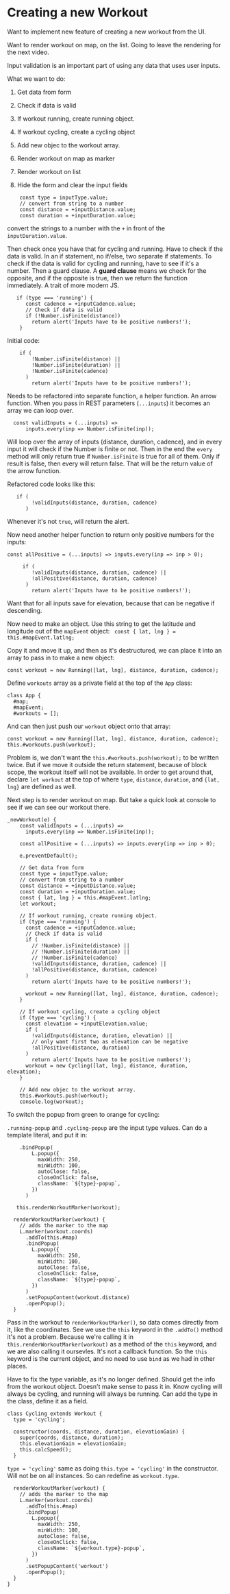 # Creating a new Workout

Want to implement new feature of creating a new workout from the UI.

Want to render workout on map, on the list. Going to leave the rendering for the next video.

Input validation is an important part of using any data that uses user inputs.

What we want to do:

1. Get data from form

2. Check if data is valid

3. If workout running, create running object.

4. If workout cycling, create a cycling object

5. Add new objec to the workout array.

6. Render workout on map as marker

7. Render workout on list

8. Hide the form and clear the input fields

```
    const type = inputType.value;
    // convert from string to a number
    const distance = +inputDistance.value;
    const duration = +inputDuration.value;
```

convert the strings to a number with the `+` in front of the `inputDuration.value`.

Then check once you have that for cycling and running. Have to check if the data is valid. In an if statement, no if/else, two separate if statements. To check if the data is valid for cycling and running, have to see if it's a number. Then a guard clause. A **guard clause** means we check for the opposite, and if the opposite is true, then we return the function immediately. A trait of more modern JS.

```
   if (type === 'running') {
      const cadence = +inputCadence.value;
      // Check if data is valid
      if (!Number.isFinite(distance))
        return alert('Inputs have to be positive numbers!');
    }
```

Initial code:

```
    if (
        !Number.isFinite(distance) ||
        !Number.isFinite(duration) ||
        !Number.isFinite(cadence)
      )
        return alert('Inputs have to be positive numbers!');
```

Needs to be refactored into separate function, a helper function. An arrow function. When you pass in REST parameters (`...inputs`) it becomes an array we can loop over.

```
  const validInputs = (...inputs) =>
      inputs.every(inp => Number.isFinite(inp));
```

Will loop over the array of inputs (distance, duration, cadence), and in every input it will check if the Number is finite or not. Then in the end the `every` method will only return true if `Number.isFinite` is true for all of them. Only if result is false, then every will return false. That will be the return value of the arrow function.

Refactored code looks like this:

```
   if (
        !validInputs(distance, duration, cadence)
      )
```

Whenever it's not `true`, will return the alert.

Now need another helper function to return only positive numbers for the inputs:

```
const allPositive = (...inputs) => inputs.every(inp => inp > 0);

     if (
        !validInputs(distance, duration, cadence) ||
        !allPositive(distance, duration, cadence)
      )
        return alert('Inputs have to be positive numbers!');

```

Want that for all inputs save for elevation, because that can be negative if descending.

Now need to make an object. Use this string to get the latitude and longitude out of the `mapEvent` object: ` const { lat, lng } = this.#mapEvent.latlng;`

Copy it and move it up, and then as it's destructured, we can place it into an array to pass in to make a new object:

```
const workout = new Running([lat, lng], distance, duration, cadence);
```

Define `workouts` array as a private field at the top of the `App` class:

```
class App {
  #map;
  #mapEvent;
  #workouts = [];
```

And can then just push our `workout` object onto that array:

```
const workout = new Running([lat, lng], distance, duration, cadence);
this.#workouts.push(workout);
```

Problem is, we don't want the `this.#workouts.push(workout);` to be written twice. But if we move it outside the return statement, because of block scope, the workout itself will not be available. In order to get around that, declare `let workout` at the top of where `type`, `distance`, `duration`, and `{lat, lng}` are defined as well.

Next step is to render workout on map. But take a quick look at console to see if we can see our workout there.

```
_newWorkout(e) {
    const validInputs = (...inputs) =>
      inputs.every(inp => Number.isFinite(inp));

    const allPositive = (...inputs) => inputs.every(inp => inp > 0);

    e.preventDefault();

    // Get data from form
    const type = inputType.value;
    // convert from string to a number
    const distance = +inputDistance.value;
    const duration = +inputDuration.value;
    const { lat, lng } = this.#mapEvent.latlng;
    let workout;

    // If workout running, create running object.
    if (type === 'running') {
      const cadence = +inputCadence.value;
      // Check if data is valid
      if (
        // !Number.isFinite(distance) ||
        // !Number.isFinite(duration) ||
        // !Number.isFinite(cadence)
        !validInputs(distance, duration, cadence) ||
        !allPositive(distance, duration, cadence)
      )
        return alert('Inputs have to be positive numbers!');

      workout = new Running([lat, lng], distance, duration, cadence);
    }

    // If workout cycling, create a cycling object
    if (type === 'cycling') {
      const elevation = +inputElevation.value;
      if (
        !validInputs(distance, duration, elevation) ||
        // only want first two as elevation can be negative
        !allPositive(distance, duration)
      )
        return alert('Inputs have to be positive numbers!');
      workout = new Cycling([lat, lng], distance, duration, elevation);
    }

    // Add new objec to the workout array.
    this.#workouts.push(workout);
    console.log(workout);
```

To switch the popup from green to orange for cycling:

`.running-popup` and `.cycling-popup` are the input type values. Can do a template literal, and put it in:

```
    .bindPopup(
        L.popup({
          maxWidth: 250,
          minWidth: 100,
          autoClose: false,
          closeOnClick: false,
          className: `${type}-popup`,
        })
      )
```

```
   this.renderWorkoutMarker(workout);

  renderWorkoutMarker(workout) {
    // adds the marker to the map
    L.marker(workout.coords)
      .addTo(this.#map)
      .bindPopup(
        L.popup({
          maxWidth: 250,
          minWidth: 100,
          autoClose: false,
          closeOnClick: false,
          className: `${type}-popup`,
        })
      )
      .setPopupContent(workout.distance)
      .openPopup();
  }
```

Pass in the workout to `renderWorkoutMarker()`, so data comes directly from it, like the coordinates. See we use the `this` keyword in the `.addTo()` method it's not a problem. Because we're calling it in `this.renderWorkoutMarker(workout)` as a method of the `this` keyword, and we are also calling it oursevles. It's not a callback function. So the `this` keyword is the current object, and no need to use `bind` as we had in other places.

Have to fix the type variable, as it's no longer defined. Should get the info from the workout object. Doesn't make sense to pass it in. Know cycling will always be cycling, and running will always be running. Can add the type in the class, define it as a field.

```
class Cycling extends Workout {
  type = 'cycling';

  constructor(coords, distance, duration, elevationGain) {
    super(coords, distance, duration);
    this.elevationGain = elevationGain;
    this.calcSpeed();
  }
```

`type = 'cycling'` same as doing `this.type = 'cycling'` in the constructor. Will not be on all instances. So can redefine as `workout.type`.

```
  renderWorkoutMarker(workout) {
    // adds the marker to the map
    L.marker(workout.coords)
      .addTo(this.#map)
      .bindPopup(
        L.popup({
          maxWidth: 250,
          minWidth: 100,
          autoClose: false,
          closeOnClick: false,
          className: `${workout.type}-popup`,
        })
      )
      .setPopupContent('workout')
      .openPopup();
  }
}
```
